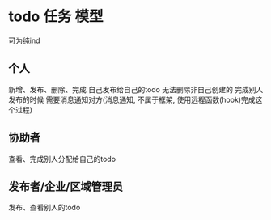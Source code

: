 
# todo 任务 模型
可为纯ind

## 个人
新增、发布、删除、完成 自己发布给自己的todo
无法删除非自己创建的
完成别人发布的时候 需要消息通知对方(消息通知, 不属于框架, 使用远程函数(hook)完成这个过程)


## 协助者
查看、完成别人分配给自己的todo


## 发布者/企业/区域管理员
发布、查看别人的todo